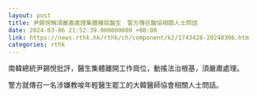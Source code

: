 ```yaml
---
layout: post
title: 尹錫悅稱須嚴肅處理集體離崗醫生　警方傳召醫協相關人士問話
date: 2024-03-06 21:52:39.000000000 +08:00
link: https://news.rthk.hk/rthk/ch/component/k2/1743428-20240306.htm
categories: rthk
---
```


南韓總統尹錫悅批評，醫生集體離開工作崗位，動搖法治根基，須嚴肅處理。

警方就傳召一名涉嫌教唆年輕醫生罷工的大韓醫師協會相關人士問話。
